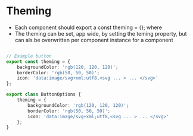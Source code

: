 
# Theming
* Each component should export a const theming = {}; where 
* The theming can be set, app wide, by setting the teming property, but can als be overwritten per component instance for a component 


```TypeScript

// Example button
export const theming = {
    backgroundColor: 'rgb(120, 120, 120)';
    borderColor: 'rgb(50, 50, 50)';
    icon: 'data:image/svg+xml;utf8,<svg ... > ... </svg>'
};

export class ButtonOptions {
    theming = {
        backgroundColor: 'rgb(120, 120, 120)';
        borderColor: 'rgb(50, 50, 50)';
        icon: 'data:image/svg+xml;utf8,<svg ... > ... </svg>'
    };
}

```